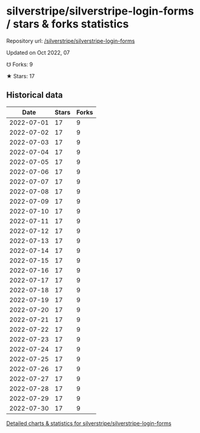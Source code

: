 # silverstripe/silverstripe-login-forms / stars & forks statistics

Repository url: [/silverstripe/silverstripe-login-forms](https://github.com/silverstripe/silverstripe-login-forms)

Updated on Oct 2022, 07

☋ Forks: 9

★ Stars: 17

## Historical data
| Date | Stars | Forks |
|------|-------|-------|
| 2022-07-01 | 17 | 9 | 
| 2022-07-02 | 17 | 9 | 
| 2022-07-03 | 17 | 9 | 
| 2022-07-04 | 17 | 9 | 
| 2022-07-05 | 17 | 9 | 
| 2022-07-06 | 17 | 9 | 
| 2022-07-07 | 17 | 9 | 
| 2022-07-08 | 17 | 9 | 
| 2022-07-09 | 17 | 9 | 
| 2022-07-10 | 17 | 9 | 
| 2022-07-11 | 17 | 9 | 
| 2022-07-12 | 17 | 9 | 
| 2022-07-13 | 17 | 9 | 
| 2022-07-14 | 17 | 9 | 
| 2022-07-15 | 17 | 9 | 
| 2022-07-16 | 17 | 9 | 
| 2022-07-17 | 17 | 9 | 
| 2022-07-18 | 17 | 9 | 
| 2022-07-19 | 17 | 9 | 
| 2022-07-20 | 17 | 9 | 
| 2022-07-21 | 17 | 9 | 
| 2022-07-22 | 17 | 9 | 
| 2022-07-23 | 17 | 9 | 
| 2022-07-24 | 17 | 9 | 
| 2022-07-25 | 17 | 9 | 
| 2022-07-26 | 17 | 9 | 
| 2022-07-27 | 17 | 9 | 
| 2022-07-28 | 17 | 9 | 
| 2022-07-29 | 17 | 9 | 
| 2022-07-30 | 17 | 9 | 


[Detailed charts & statistics for silverstripe/silverstripe-login-forms](https://reviewgithub.com/rep/silverstripe/silverstripe-login-forms)
